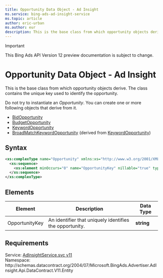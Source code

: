 ```yaml
---
title: Opportunity Data Object - Ad Insight
ms.service: bing-ads-ad-insight-service
ms.topic: article
author: eric-urban
ms.author: eur
description: This is the base class from which opportunity objects derive.
---
```

> [!IMPORTANT]
> This Bing Ads API Version 12 preview documentation is subject to change.

# Opportunity Data Object - Ad Insight
This is the base class from which opportunity objects derive. The class contains the unique key used to identify the opportunity.

Do not try to instantiate an *Opportunity*. You can create one or more following objects that derive from it.
- [BidOpportunity](../ad-insight-service/bidopportunity.md)  
- [BudgetOpportunity](../ad-insight-service/budgetopportunity.md)  
- [KeywordOpportunity](../ad-insight-service/keywordopportunity.md)  
- [BroadMatchKeywordOpportunity](../ad-insight-service/broadmatchkeywordopportunity.md) (derived from [KeywordOpportunity](../ad-insight-service/keywordopportunity.md))

## Syntax
```xml
<xs:complexType name="Opportunity" xmlns:xs="http://www.w3.org/2001/XMLSchema">
  <xs:sequence>
    <xs:element minOccurs="0" name="OpportunityKey" nillable="true" type="xs:string" />
  </xs:sequence>
</xs:complexType>
```

## <a name="elements"></a>Elements

|Element|Description|Data Type|
|-----------|---------------|-------------|
|<a name="opportunitykey"></a>OpportunityKey|An identifier that uniquely identifies the opportunity.|**string**|

## Requirements
Service: [AdInsightService.svc v11](https://adinsight.api.bingads.microsoft.com/Api/Advertiser/AdInsight/v11/AdInsightService.svc)  
Namespace: http\://schemas.datacontract.org/2004/07/Microsoft.BingAds.Advertiser.AdInsight.Api.DataContract.V11.Entity  

